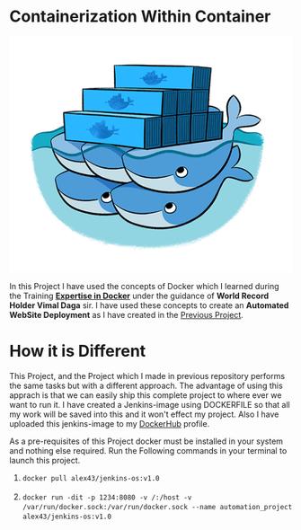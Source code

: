 # Containerization Within Container

![](images/docker-in-docker.png)

In this Project I have used the concepts of Docker which I learned during the Training <a href="https://www.linkedin.com/posts/abhinavdubey26_docker-expertise-activity-6675343126288244737-TgyB"><b>Expertise in Docker</b></a> under the guidance of <b>World Record Holder Vimal Daga</b> sir. I have used these concepts to create an <b>Automated WebSite Deployment</b> as I have created in the <a href="https://github.com/Abhinav-26/DevOps-Integration/tree/master/DevOps%20Project-2">Previous Project</a>.

# How it is Different
This Project, and the Project which I made in previous repository performs the same tasks but with a different approach. The advantage of using this apprach is that we can easily ship this complete project to where ever we want to run it. I have created a Jenkins-image using DOCKERFILE so that all my work will be saved into this and it won't effect my project. Also I have uploaded this jenkins-image to my <a href="https://hub.docker.com/u/alex43">DockerHub</a> profile.<br>

As a pre-requisites of this Project docker must be installed in your system and nothing else required. Run the Following commands in your terminal to launch this project.<br>
1. <code>docker pull alex43/jenkins-os:v1.0</code><br><br>
2. <code>docker run -dit -p 1234:8080 -v /:/host -v /var/run/docker.sock:/var/run/docker.sock --name automation_project alex43/jenkins-os:v1.0</code><br>
